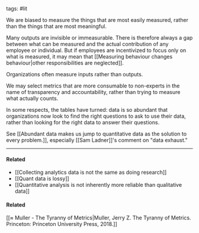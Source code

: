tags: #lit 

We are biased to measure the things that are most easily measured, rather than the things that are most meaningful. 

Many outputs are invisible or immeasurable. There is therefore always a gap between what can be measured and the actual contribution of any employee or individual. But if employees are incentivized to focus only on what is measured, it may mean that [[Measuring behaviour changes behaviour|other responsibilities are neglected]]. 

Organizations often measure inputs rather than outputs.

We may select metrics that are more consumable to non-experts in the name of transparency and accountability, rather than trying to measure what actually counts. 

In some respects, the tables have turned: data is so abundant that organizations now look to find the right questions to ask to use their data, rather than looking for the right data to answer their questions. 

See [[Abundant data makes us jump to quantitative data as the solution to every problem.]], especially [[Sam Ladner]]'s comment on "data exhaust."

---
#### Related
- [[Collecting analytics data is not the same as doing research]]
- [[Quant data is lossy]]
- [[Quantitative analysis is not inherently more reliable than qualitative data]]

#### Related
[[≈ Muller - The Tyranny of Metrics|Muller, Jerry Z. The Tyranny of Metrics. Princeton: Princeton University Press, 2018.]]
